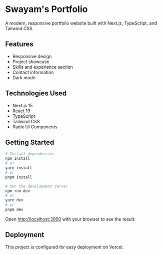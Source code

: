 # Swayam's Portfolio

A modern, responsive portfolio website built with Next.js, TypeScript, and Tailwind CSS.

## Features
- Responsive design
- Project showcase
- Skills and experience section
- Contact information
- Dark mode

## Technologies Used
- Next.js 15
- React 19
- TypeScript
- Tailwind CSS
- Radix UI Components

## Getting Started

```bash
# Install dependencies
npm install
# or
yarn install
# or
pnpm install

# Run the development server
npm run dev
# or
yarn dev
# or
pnpm dev
```

Open [http://localhost:3000](http://localhost:3000) with your browser to see the result.

## Deployment
This project is configured for easy deployment on Vercel.
